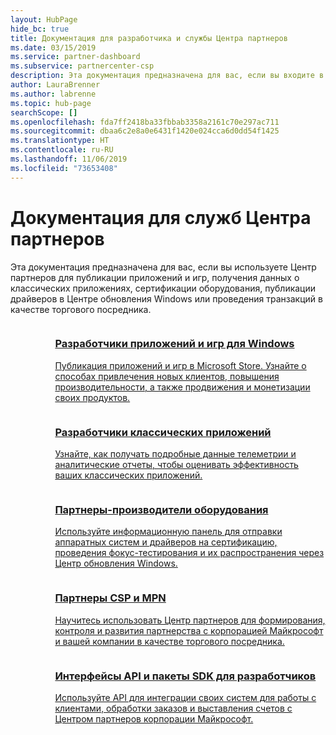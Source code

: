 ```yaml
---
layout: HubPage
hide_bc: true
title: Документация для разработчика и службы Центра партнеров
ms.date: 03/15/2019
ms.service: partner-dashboard
ms.subservice: partnercenter-csp
description: Эта документация предназначена для вас, если вы входите в Центр партнеров для публикации приложений, получения данных о классических приложениях, сертификации оборудования, публикации драйверов в Центре обновления Windows или проведения транзакций в качестве торгового посредника.
author: LauraBrenner
ms.author: labrenne
ms.topic: hub-page
searchScope: []
ms.openlocfilehash: fda7ff2418ba33fbbab3358a2161c70e297ac711
ms.sourcegitcommit: dbaa6c2e8a0e6431f1420e024cca6d0dd54f1425
ms.translationtype: HT
ms.contentlocale: ru-RU
ms.lasthandoff: 11/06/2019
ms.locfileid: "73653408"
---
```

<div id="main" class="v2">
    <div class="container">
        <h1>Документация для служб Центра партнеров</h1>
        <p>Эта документация предназначена для вас, если вы используете Центр партнеров для публикации приложений и игр, получения данных о классических приложениях, сертификации оборудования, публикации драйверов в Центре обновления Windows или проведения транзакций в качестве торгового посредника.</p>
        <ul class="pivots" style="list-style:none;margin:0;">
            <li>
                <a href="#products"></a>
                <ul id="products" style="list-style:none;margin:0;">
                    <li>
                        <a href="#products1"></a>
                        <ul id="products1" class="cardsC cols cols3" style="list-style:none;margin:0;">
                            <li>
                                <a href="https://docs.microsoft.com/windows/uwp/publish/">
                                    <div class="cardSize">
                                        <div class="cardPadding">
                                            <div class="card">
                                                <div class="cardImageOuter">
                                                    <div class="cardImage bgdAccent1">
                                                        <img alt="" src="https://docs.microsoft.com/media/hubs/windows/win_hardware-dev-2.svg" data-linktype="external">
                                                    </div>
                                                </div>
                                                <div class="cardText">
                                                    <h3>Разработчики приложений и игр для Windows</h3>
                                                    <p>Публикация приложений и игр в Microsoft Store. Узнайте о способах привлечения новых клиентов, повышения производительности, а также продвижения и монетизации своих продуктов.</p>
                                                </div>
                                            </div>
                                        </div>
                                    </div>
                                </a>
                            </li>
                            <li>
                                <a href="https://msdn.microsoft.com/library/windows/desktop/mt826504(v=vs.85).aspx">
                                    <div class="cardSize">
                                        <div class="cardPadding">
                                            <div class="card">
                                                <div class="cardImageOuter">
                                                    <div class="cardImage bgdAccent1">
                                                        <img alt="" src="https://docs.microsoft.com/media/illustrations/sql-analytics-service.svg" data-linktype="external">
                                                    </div>
                                                </div>
                                                <div class="cardText">
                                                    <h3>Разработчики классических приложений</h3>
                                                    <p>Узнайте, как получать подробные данные телеметрии и аналитические отчеты, чтобы оценивать эффективность ваших классических приложений.</p>
                                                </div>
                                            </div>
                                        </div>
                                    </div>
                                </a>
                            </li>
                            <li>
                                <a href="https://docs.microsoft.com/windows-hardware/drivers/dashboard/">
                                    <div class="cardSize">
                                        <div class="cardPadding">
                                            <div class="card">
                                                <div class="cardImageOuter">
                                                    <div class="cardImage bgdAccent1">
                                                        <img alt="" src="https://docs.microsoft.com/media/hubs/systemcenter/system-center-configuration.svg" data-linktype="external">
                                                    </div>
                                                </div>
                                                <div class="cardText">
                                                    <h3>Партнеры-производители оборудования</h3>
                                                    <p>Используйте информационную панель для отправки аппаратных систем и драйверов на сертификацию, проведения фокус-тестирования и их распространения через Центр обновления Windows.</p>
                                                </div>
                                            </div>
                                        </div>
                                    </div>
                                </a>
                            </li>
                            <li>
                                <a href="/partner-center/">
                                    <div class="cardSize">
                                        <div class="cardPadding">
                                            <div class="card">
                                                <div class="cardImageOuter">
                                                    <div class="cardImage bgdAccent1">
                                                        <img alt="" src="https://docs.microsoft.com/media/hubs/ems/ems_device-app-mgmt-1.svg" data-linktype="external">
                                                    </div>
                                                </div>
                                                <div class="cardText">
                                                    <h3>Партнеры CSP и MPN</h3>
                                                    <p>Научитесь использовать Центр партнеров для формирования, контроля и развития партнерства с корпорацией Майкрософт и вашей компании в качестве торгового посредника.</p>
                                                </div>
                                            </div>
                                        </div>
                                    </div>
                                </a>
                            </li>
                            <li>
                                <a href="/partner-center/develop/">
                                    <div class="cardSize">
                                        <div class="cardPadding">
                                            <div class="card">
                                                <div class="cardImageOuter">
                                                    <div class="cardImage bgdAccent1">
                                                        <img alt="" src="https://docs.microsoft.com/azure/media/index/azure_fundamentals.svg" data-linktype="external">
                                                    </div>
                                                </div>
                                                <div class="cardText">
                                                    <h3>Интерфейсы API и пакеты SDK для разработчиков</h3>
                                                    <p>Используйте API для интеграции своих систем для работы с клиентами, обработки заказов и выставления счетов с Центром партнеров корпорации Майкрософт.</p>
                                                </div>
                                            </div>
                                        </div>
                                    </div>
                                </a>
                            </li>
                        </ul>
                    </li>
                </ul>
            </li>
        </ul>
    </div>
</div>